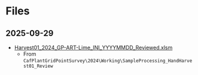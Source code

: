 # Files

## 2025-09-29

- [Harvest01_2024_GP-ART-Lime_INI_YYYYMMDD_Reviewed.xlsm](Harvest01_2024_GP-ART-Lime_INI_YYYYMMDD_Reviewed.xlsm)
  - From `CafPlantGridPointSurvey\2024\Working\SampleProcessing_HandHarvest01_Review`
